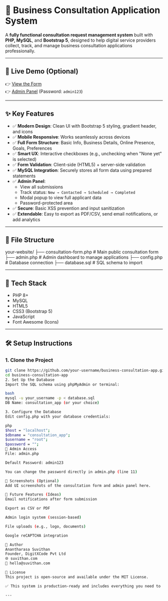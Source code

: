 # 💼 Business Consultation Application System

A **fully functional consultation request management system** built with **PHP, MySQL**, and **Bootstrap 5**, designed to help digital service providers collect, track, and manage business consultation applications professionally.

---

## 🚀 Live Demo (Optional)

👉 [View the Form](http://localhost/form/index.php)  
👉 [Admin Panel](http://localhost/form/admin.php) (Password: `admin123`)

---

## ✨ Key Features

- ✅ **Modern Design**: Clean UI with Bootstrap 5 styling, gradient header, and icons
- ✅ **Mobile Responsive**: Works seamlessly across devices
- ✅ **Full Form Structure**: Basic Info, Business Details, Online Presence, Goals, Preferences
- ✅ **Smart UX**: Interactive checkboxes (e.g., unchecking when "None yet" is selected)
- ✅ **Form Validation**: Client-side (HTML5) + server-side validation
- ✅ **MySQL Integration**: Securely stores all form data using prepared statements
- ✅ **Admin Panel**:
  - View all submissions
  - Track status: `New → Contacted → Scheduled → Completed`
  - Modal popup to view full applicant data
  - Password-protected area
- ✅ **Secure**: Basic XSS prevention and input sanitization
- ✅ **Extendable**: Easy to export as PDF/CSV, send email notifications, or add analytics

---

## 📁 File Structure

your-website/
├── consultation-form.php # Main public consultation form
├── admin.php # Admin dashboard to manage applications
├── config.php # Database connection
├── database.sql # SQL schema to import

---

## 🧰 Tech Stack

- PHP 8+
- MySQL
- HTML5
- CSS3 (Bootstrap 5)
- JavaScript
- Font Awesome (Icons)

---

## 🛠️ Setup Instructions

### 1. Clone the Project

```bash
git clone https://github.com/your-username/business-consultation-app.git
cd business-consultation-app
2. Set Up the Database
Import the SQL schema using phpMyAdmin or terminal:

bash
mysql -u your_username -p < database.sql
DB Name: consultation_app (or your choice)

3. Configure the Database
Edit config.php with your database credentials:

php
$host = "localhost";
$dbname = "consultation_app";
$username = "root";
$password = "";
🔐 Admin Access
File: admin.php

Default Password: admin123

You can change the password directly in admin.php (line 11)

📸 Screenshots (Optional)
Add UI screenshots of the consultation form and admin panel here.

🔄 Future Features (Ideas)
Email notifications after form submission

Export as CSV or PDF

Admin login system (session-based)

File uploads (e.g., logo, documents)

Google reCAPTCHA integration

👤 Author
Anantharasa Suvithan
Founder, DigitXCode Pvt Ltd
🌐 suvithan.com
📧 hello@suvithan.com

📃 License
This project is open-source and available under the MIT License.

✅ This system is production-ready and includes everything you need to start collecting and managing consultation applications immediately!

---
